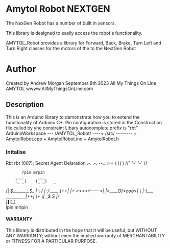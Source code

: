 # Amytol Robot NEXTGEN
The NexGen Robot has a number of built in sensors. 

This library is designed to easily access the robot's functionality.

AMYTOL_Robot provides a library for Forward, Back, Brake, Turn Left and Turn Right classes for the motors of the to the NextGen Robot

# Author
  Created by Andrew Morgan September 8th 2023
  All My Things On Line AMYTOL
  wwww.AllMyThingsOnLine.com

## Description
This is an Arduino library to demonstrate how you to extend the functionality of Arduino C+.
Pin configuration is stored in the Construction file called by yhe constraint
Libary autocomplete prefix is "rbt" 
ArduinoWorkspace --- /AMYTOL_Robot/ ----+ /src/ --------     + AmytolRobot.cpp
                                        + AmytolRobot.ino    + AmytolRobot.h
 

### Initalise 
Rbt rbt (007);   Secret Agent Delaration .-.  .-.  --..::==
                                        (   )(   )  //"
                                         '-'  '-'  //

           rpin mrpin
         ___      ___        
        [_ _]    [_ _]   _
   /|  ___$________S_   | \
  / |-/        ____  [++| |+
 <<<<<---<|  |>____O)<ooo>|
  \ |-\___ ________ _[++| |+
   \|    _$_      _S_   |_/  
        [___]    [___]            
           lpin mrlpin
#### WARRANTY
This library is distributed in the hope that it will be useful,
but WITHOUT ANY WARRANTY; without even the implied warranty of
MERCHANTABILITY or FITNESS FOR A PARTICULAR PURPOSE.